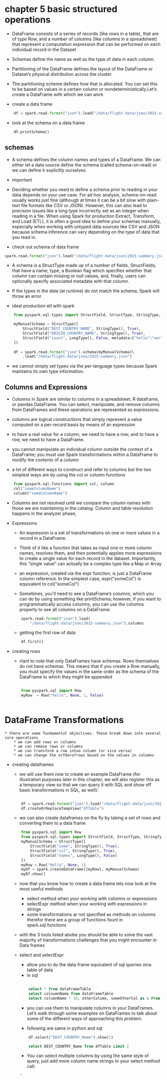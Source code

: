 # chapter 5 basic structured operations
* DataFrame consists of a series of records (like rows in a table), that are of type Row, and a number of columns (like columns in a spreadsheet) that represent a computation expression that can be performed on each individual record in the Dataset
* Schemas define the name as well as the type of data in each column.
* Partitioning of the DataFrame defines the layout of the DataFrame or Dataset’s physical distribution across the cluster
* The partitioning scheme defines how that is allocated. You can set this to be based on values in a certain column or nondeterministically.Let’s create a DataFrame with which we can work

* create a data frame
```python
    df = spark.read.format("json").load("/data/flight-data/json/2015-summary.json")
```

* look  at the schema on a data frame
```python
    df.printSchema()
```

## schemas
* A schema defines the column names and types of a DataFrame. We can either let a data source define the schema (called schema-on-read) or we can define it explicitly ourselves.
 
 * important
 * Deciding whether you need to define a schema prior to reading in your data depends on your use case. For ad hoc analysis, schema-on-read usually works just fine (although at times it can be a bit slow with plain-text file formats like CSV or JSON). However, this can also lead to precision issues like a long type incorrectly set as an integer when reading in a file. When using Spark for production Extract, Transform, and Load (ETL), it is often a good idea to define your schemas manually, especially when working with untyped data sources like CSV and JSON because schema inference can vary depending on the type of data that you read in.
 
 * check out schema of data frame
 ```python
 spark.read.format("json").load("/data/flight-data/json/2015-summary.json").schema
 
 ```

 * A schema is a StructType made up of a number of fields, StructFields, that have a name, type, a Boolean flag which specifies whether that column can contain missing or null values, and, finally, users can optionally specify associated metadata with that column.

* If the types in the data (at runtime) do not match the schema, Spark will throw an error

* ideal production etl with spark 
```python
    from pyspark.sql.types import StructField, StructType, StringType, LongType

    myManualSchema = StructType([  
        StructField("DEST_COUNTRY_NAME", StringType(), True),  
        StructField("ORIGIN_COUNTRY_NAME", StringType(), True),  
        StructField("count", LongType(), False, metadata={"hello":"world"})
    ])
    
    df = spark.read.format("json").schema(myManualSchema)\  
        .load("/data/flight-data/json/2015-summary.json")
```

* we cannot simply set types via the per-language types because Spark maintains its own type information.

## Columns and Expressions
* Columns in Spark are similar to columns in a spreadsheet, R dataframe, or pandas DataFrame. You can select, manipulate, and remove columns from DataFrames and these operations are represented as expressions.

 * columns are logical constructions that simply represent a value computed on a per-record basis by means of an expression

 * to have a real value for a column, we need to have a row; and to have a row, we need to have a DataFrame.

* you cannot manipulate an individual column outside the context of a DataFrame; you must use Spark transformations within a DataFrame to modify the contents of a column

* a lot of different ways to construct and refer to columns but the two simplest ways are by using the col or column functions

```python
    from pyspark.sql.functions import col, column
    col("someColumnName")
    column("someColumnName")
```

*  Columns are not resolved until we compare the column names with those we are maintaining in the catalog. Column and table resolution happens in the analyzer phase,

* Expressions
    * An expression is a set of transformations on one or more values in a record in a DataFrame.
    * Think of it like a function that takes as input one or more column names, resolves them, and then potentially applies more expressions to create a single value for each record in the dataset. Importantly, this “single value” can actually be a complex type like a Map or Array
    * an expression, created via the expr function, is just a DataFrame column reference. In the simplest case, expr("someCol") is equivalent to col("someCol")

    * Sometimes, you’ll need to see a DataFrame’s columns, which you can do by using something like printSchema; however, if you want to programmatically access columns, you can use the columns property to see all columns on a DataFrame:
    ```python
        spark.read.format("json").load(
            "/data/flight-data/json/2015-summary.json").columns
    ```
    
    * getting the first row of data
    ```python
        df.first()
    ```
    
* creating rows
    * rtant to note that only DataFrames have schemas. Rows themselves do not have schemas. This means that if you create a Row manually, you must specify the values in the same order as the schema of the DataFrame to which they might be appended 
    ```python
        
        from pyspark.sql import Row 
        myRow  = Row("hello", None, 1, False)
        
    ```
# DataFrame  Transformations
    * there are some fundamental objectives. These break down into several core operations
        * we can add rows or columns
        * we can remove rows or columns
        * we can transform a row intoa column (or vice versa)
        * we can change the orfderofrows based on the values in columns


* creating  dataframes 
    * we will use them now to create an example DataFrame (for illustration purposes later in this chapter, we will also register this as a temporary view so that we can query it with SQL and show off basic transformations in SQL, as well):
    ```python
        
        df = spark.read.format("json").load("/data/flight-data/json/2015-summary.json") 
        df.createOrReplaceTempView("dfTable")
    ```

    * we can also create dataframes on the fly by taking a set of rows and converting them to a data frame

    ```python
        from pyspark.sql import Row
        from pyspark.sql.types import StructField, StructType, StringType, LongType
        myManualSchema = StructType([  
            StructField("some", StringType(), True),  
            StructField("col", StringType(), True),  
            StructField("names", LongType(), False)
        ])
        myRow = Row("Hello", None, 1)
        myDf = spark.createDataFrame([myRow], myManualSchema)
        myDf.show()
    ```

    * now that you know how to create a data frame lets now look at the most useful methods 
        * select method when your working with columns or expressions
        * selectExpr method when your working with expressions in strings
        * some transformations ar not specified as methods on columns therefor there are a group of functions fount in spark.sql.functions

    * with the 3 tools listed abobe you should be able to solve the vast majority of transformations challenges that you might encounter in Data frames

    * select and selectExpr
        * allow you to do the data frame equivalent of sql queries oina table of data
        * in sql
        ```sql
            
            select * from dataFrameTable
            select coloumnName from dataFrameTable
            select columnName * 10, otherColumn, someOtherCol as c From dataFrameTable
        ```

        * you can use them to manipulate columns in your DataFrames. Let’s walk through some examples on DataFrames to talk about some of the different ways of approaching this problem.

        * following are same in python and sql
        ```python
            df.select("DEST_COUNTRY_Name").show(2)
        ```
        ```sql
            select DEST_COUNTRY_Name from dfTable Limit 2
        ```
    
        * You can select multiple columns by using the same style of query, just add more column name strings to your select method call:

        ``
        


